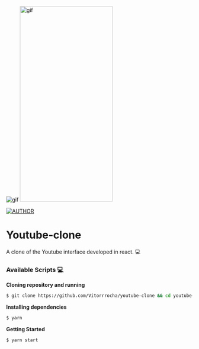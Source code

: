 <img alt="gif" src="githubAssets/webImg.png"/>
<img alt="gif" src="githubAssets/mobileGif.gif" width="250" height="528"/>

[![AUTHOR](https://img.shields.io/github/vitorrrocha)](https://github.com/vitorrrocha)

# Youtube-clone
A clone of the Youtube interface developed in react. 💻 

### Available Scripts 💻

**Cloning repository and running**

```bash
$ git clone https://github.com/Vitorrrocha/youtube-clone && cd youtube-clon
```

**Installing dependencies**

```bash
$ yarn
```

**Getting Started**

```bash
$ yarn start
```
